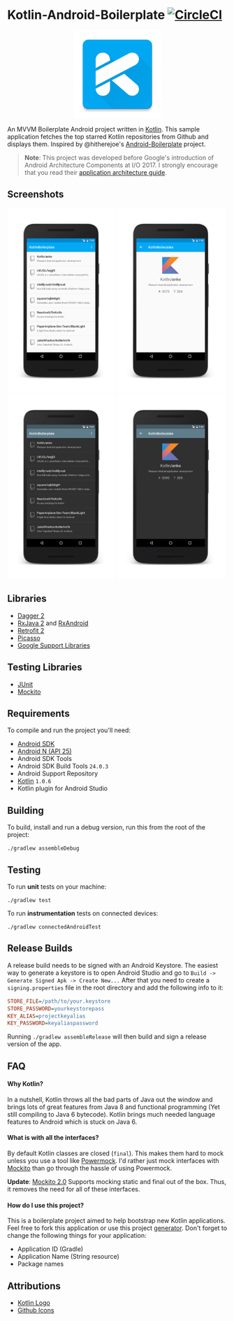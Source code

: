# Kotlin-Android-Boilerplate [![CircleCI](https://img.shields.io/circleci/project/Plastix/Kotlin-Android-Boilerplate/master.svg)](https://circleci.com/gh/Plastix/Kotlin-Android-Boilerplate)

<p align="center">
    <img src="app/src/main/res/mipmap-xxxhdpi/ic_web.png" width="200">
</p>

An MVVM Boilerplate Android project written in [Kotlin](https://kotlinlang.org/). This sample
application fetches the top starred Kotlin repositories from Github and displays them. Inspired by
@hitherejoe's [Android-Boilerplate](https://github.com/hitherejoe/Android-Boilerplate) project.

>**Note**:
>This project was developed before Google's introduction of Android Architecture Components at I/O 2017. I strongly encourage that you read their [application architecture guide](https://developer.android.com/topic/libraries/architecture/guide.html).

## Screenshots
<img src="art/screenshots/list.png" width="49%" />
<img src="art/screenshots/detail.png" width="49%" />

<img src="art/screenshots/list_night.png" width="49%" />
<img src="art/screenshots/detail_night.png" width="49%" />

## Libraries
* [Dagger 2](http://google.github.io/dagger/)
* [RxJava 2](https://github.com/ReactiveX/RxJava) and [RxAndroid](https://github.com/ReactiveX/RxAndroid)
* [Retrofit 2](http://square.github.io/retrofit/)
* [Picasso](http://square.github.io/picasso/)
* [Google Support Libraries](http://developer.android.com/tools/support-library/index.html)

## Testing Libraries
* [JUnit](http://junit.org/junit4/)
* [Mockito](http://mockito.org/)

## Requirements
To compile and run the project you'll need:

- [Android SDK](http://developer.android.com/sdk/index.html)
- [Android N (API 25)](http://developer.android.com/tools/revisions/platforms.html)
- Android SDK Tools
- Android SDK Build Tools `24.0.3`
- Android Support Repository
- [Kotlin](https://kotlinlang.org/) `1.0.6`
- Kotlin plugin for Android Studio

Building
--------

To build, install and run a debug version, run this from the root of the project:

```
./gradlew assembleDebug
```

Testing
-------

To run **unit** tests on your machine:

```
./gradlew test
```

To run **instrumentation** tests on connected devices:

```
./gradlew connectedAndroidTest
```


## Release Builds
A release build needs to be signed with an Android Keystore. The easiest way to generate a keystore is to open
Android Studio and go to `Build -> Generate Signed Apk -> Create New...` After that you need to create a
`signing.properties` file in the root directory and add the following info to it:
```INI
STORE_FILE=/path/to/your.keystore
STORE_PASSWORD=yourkeystorepass
KEY_ALIAS=projectkeyalias
KEY_PASSWORD=keyaliaspassword
```
Running `./gradlew assembleRelease` will then build and sign a release version of the app.

## FAQ
#### Why Kotlin?
In a nutshell, Kotlin throws all the bad parts of Java out the window and brings lots of great features from
Java 8 and functional programming (Yet still compiling to Java 6 bytecode). Kotlin brings much needed language
features to Android which is stuck on Java 6.

#### What is with all the interfaces?

By default Kotlin classes are closed (`final`). This makes them hard to mock unless you use a tool like
[Powermock](https://github.com/jayway/powermock). I'd rather just mock interfaces with [Mockito](http://mockito.org/)
than go through the hassle of using Powermock.

**Update**: [Mockito 2.0](https://github.com/mockito/mockito/wiki/What%27s-new-in-Mockito-2) Supports mocking
 static and final out of the box. Thus, it removes the need for all of these interfaces.

#### How do I use this project?
This is a boilerplate project aimed to help bootstrap new Kotlin applications. Feel free to fork this application
or use this project [generator](https://github.com/ravidsrk/generator-kotlin-android-boilerplate). Don't
forget to change the following things for your application:

* Application ID (Gradle)
* Application Name (String resource)
* Package names

## Attributions
- [Kotlin Logo](http://instantlogosearch.com/kotlin)
- [Github Icons](https://octicons.github.com/)
